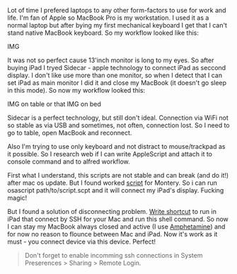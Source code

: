 Lot of time I prefered laptops to any other form-factors to use for work and life. I'm fan of Apple so MacBook Pro is my workstation. I used it as a normal laptop but after bying my first mechanical keyboard I get that I can't stand native MacBook keyboard. So my workflow looked like this:

IMG

It was not so perfect cause 13'inch monitor is long to my eyes. So after buying iPad I tryed Sidecar - apple technology to connect iPad as seccond display. I don't like use more than one monitor, so when I detect that I can set iPad as main monitor I did it and close my MacBook (it doesn't go sleep in this mode). So now my workflow looked this:

IMG on table
or that
IMG on bed

Sidecar is a perfect technology, but still don't ideal. Connection via WiFi not so stable as via USB and sometimes, not often, connection lost. So I need to go to table, open MacBook and reconnect.

Also I'm trying to use only keyboard and not distract to mouse/trackpad as it possible. So I research web if I can write AppleScript and attach it to console command and to alfred workflow.

First what I understand, this scripts are not stable and can break (and do it!) after mac os update. But I found worked [script](https://github.com/TonyWu20/Sidecar-toggle-alfredworkflow) for Montery. So i can run osascript path/to/script.scpt and it will connect my iPad's display. Fucking magic!

But I found a solution of disconnecting problem. [Write shortcut](https://finn.lesueur.nz/posts/initiate-sidecar-from-ios/) to run in iPad that connect by SSH for your Mac and run this shell command. So now I can stay my MacBook always closed and active (I use [Amphetamine](https://apps.apple.com/us/app/amphetamine)) and for now no reason to flounce between Mac and iPad. Now it's work as it must - you connect device via this device. Perfect!

> Don't forget to enable incomming ssh connections in System Preserences > Sharing > Remote Login.
